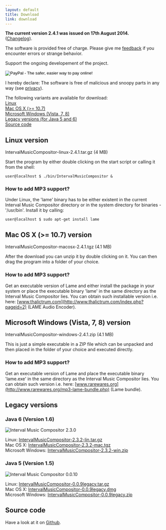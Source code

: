 ```yaml
---
layout: default
title: Download
link: download
---
```


**The current version 2.4.1 was issued on 17th August 2014.**<br/>
([Changelog](https://raw.githubusercontent.com/nwaldispuehl/interval-music-compositor/master/intervalmusiccompositor.build/documentation/retorte_IntervalMusicCompositor_changelog.txt)).

The software is provided free of charge. Please give me [feedback](feedback_support) if you encounter errors or strange behavior.

Support the ongoing developement of the project.
<p>
<form action="https://www.paypal.com/cgi-bin/webscr" method="post" target="_top">
<input type="hidden" name="cmd" value="_s-xclick">
<input type="hidden" name="hosted_button_id" value="QFFW7M2BAEANQ">
<input type="image" src="https://www.paypalobjects.com/en_US/i/btn/btn_donateCC_LG.gif" border="0" name="submit" alt="PayPal - The safer, easier way to pay online!">
<img alt="" border="0" src="https://www.paypalobjects.com/en_US/i/scr/pixel.gif" width="1" height="1">
</form>
</p>

I hereby declare: The software is free of malicious and snoopy parts in any way (see [privacy](et_cetera/#privacy)).

The following variants are available for download: <br/>
[Linux](#linux) <br/>
[Mac OS X (>= 10.7)](#osx) <br/>
[Microsoft Windows (Vista, 7, 8)](#windows) <br/>
[Legacy versions (for Java 5 and 6)](#legacy) <br/>
[Source code](#source) 

<a name="linux"></a>

## Linux version 
IntervalMusicCompositor-linux-2.4.1.tar.gz (4 MB)

Start the program by either double clicking on the start script or calling it from the shell:

    user@localhost $ ./bin/IntervalMusicCompositor &

### How to add MP3 support?
Under Linux, the 'lame' binary has to be either existent in the current Interval Music Compositor directory or in the system directory for binaries - '/usr/bin'. Install it by calling:

    user@localhost $ sudo apt-get install lame

<a name="osx"></a>

## Mac OS X (>= 10.7) version
IntervalMusicCompositor-macosx-2.4.1.tgz (4.1 MB)

After the download you can unzip it by double clicking on it. You can then drag the program into a folder of your choice.

### How to add MP3 support?
Get an executable version of Lame and either install the package in your system or place the executable binary 'lame' in the same directory as the Interval Music Compositor lies. You can obtain such installable version i.e. here: [www.thalictrum.com](http://www.thalictrum.com/index.php?pageid=2) (LAME Audio Encoder).

<a name="windows"></a>

## Microsoft Windows (Vista, 7, 8) version
IntervalMusicCompositor-windows-2.4.1.zip (4.1 MB)

This is just a simple executable in a ZIP file which can be unpacked and then placed in the folder of your choice and executed directly.

### How to add MP3 support?
Get an executable version of Lame and place the executable binary 'lame.exe' in the same directory as the Interval Music Compositor lies. You can obtain such version i.e. here: [www.rarewares.org](http://www.rarewares.org/mp3-lame-bundle.php) (Lame bundle).

<a name="legacy"></a>

## Legacy versions

### Java 6 (Version 1.6)
![Interval Music Compositor 2.3.0](/interval-music-compositor/img/imc-2.3.0.jpg)

Linux: [IntervalMusicCompositor-2.3.2-lin.tar.gz](/interval-music-compositor/resources/IntervalMusicCompositor-2.3.2-lin.tar.gz) <br/>
Mac OS X: [IntervalMusicCompositor-2.3.2-mac.tgz](/interval-music-compositor/resources/IntervalMusicCompositor-2.3.2-mac.tgz) <br/>
Microsoft Windows: [IntervalMusicCompositor-2.3.2-win.zip](/interval-music-compositor/resources/IntervalMusicCompositor-2.3.2-win.zip)

### Java 5 (Version 1.5)
![Interval Music Compositor 0.0.10](/interval-music-compositor/img/imc-0.0.10.jpg)

Linux: [IntervalMusicCompositor-0.0.9legacy.tar.gz](/interval-music-compositor/resources/IntervalMusicCompositor-0.0.9legacy.tar.gz) <br/>
Mac OS X: [IntervalMusicCompositor-0.0.9legacy.dmg](/interval-music-compositor/resources/IntervalMusicCompositor-0.0.9legacy.dmg) <br/>
Microsoft Windows: [IntervalMusicCompositor-0.0.9legacy.zip](/interval-music-compositor/resources/IntervalMusicCompositor-0.0.9legacy.zip)

<a name="source"></a>

## Source code
Have a look at it on [Github](https://github.com/nwaldispuehl/interval-music-compositor).
